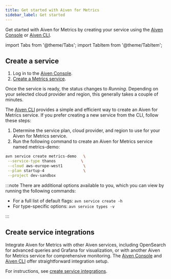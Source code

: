 ```yaml
---
title: Get started with Aiven for Metrics
sidebar_label: Get started
---
```


Get started with Aiven for Metrics by creating your service using the [Aiven Console](https://console.aiven.io/) or [Aiven CLI](https://github.com/aiven/aiven-client).

import Tabs from '@theme/Tabs';
import TabItem from '@theme/TabItem';

## Create a service

<Tabs groupId="setup">
<TabItem value="Console" label="Console" default>

1. Log in to the [Aiven Console](https://console.aiven.io/).
2. [Create a Metrics service](/docs/platform/howto/create_new_service).

Once the service is ready, the status changes to *Running*. Depending on
your selected cloud provider and region, this generally takes a couple
of minutes.

</TabItem>
<TabItem value="CLI" label="CLI">

The [Aiven CLI](https://github.com/aiven/aiven-client) provides a simple and
efficient way to create an Aiven for Metrics service. If you prefer
creating a new service from the CLI, follow these steps:

1. Determine the service plan, cloud provider, and region to
   use for your Aiven for Metrics service.
1. Run the following command to create an Aiven for Metrics service named
   metrics-demo:

```bash
avn service create metrics-demo   \
 --service-type thanos           \
 --cloud aws-europe-west1         \
 --plan startup-4                 \
 --project dev-sandbox
```

:::note
There are additional options available to you, which you can view by
running the following commands:

-  For a full list of default flags: `avn service create -h`
-  For type-specific options: `avn service types -v`

:::

## Create service integrations

Integrate Aiven for Metrics with other Aiven services, including OpenSearch for
advanced queries and Grafana for visualization, or with another Aiven for Metrics
service for comprehensive monitoring. The [Aiven Console](https://console.aiven.io/)
and [Aiven CLI](https://github.com/aiven/aiven-client) offer straightforward integration setup.

For instructions, see [create service integrations](/docs/platform/howto/create-service-integration).

